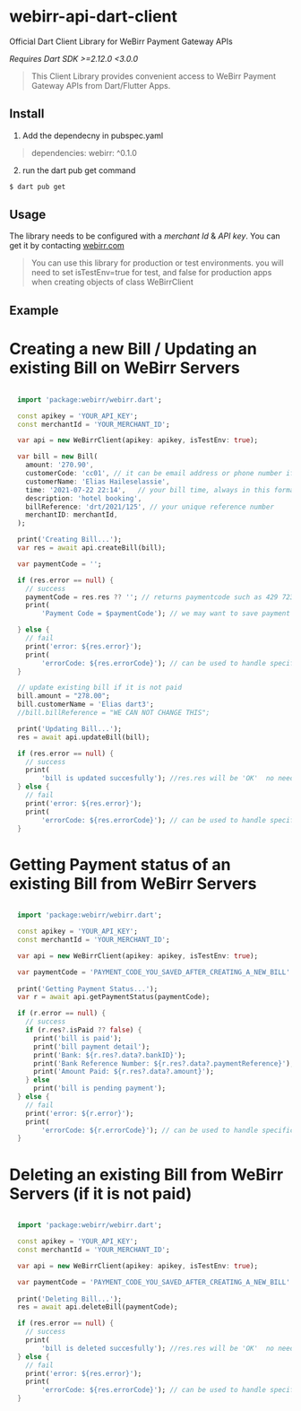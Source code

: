 # webirr-api-dart-client
Official Dart Client Library for WeBirr Payment Gateway APIs 

*Requires Dart SDK >=2.12.0 <3.0.0*

>This Client Library provides convenient access to WeBirr Payment Gateway APIs from Dart/Flutter Apps.

## Install
1. Add the dependecny in pubspec.yaml 

>dependencies:
>   webirr: ^0.1.0

2. run the dart pub get command

```bash
$ dart pub get
```

## Usage

The library needs to be configured with a *merchant Id* & *API key*. You can get it by contacting [webirr.com](https://webirr.com)

> You can use this library for production or test environments. you will need to set isTestEnv=true for test, and false for production apps when creating objects of class WeBirrClient

## Example

# Creating a new Bill / Updating an existing Bill on WeBirr Servers

```dart

  import 'package:webirr/webirr.dart';

  const apikey = 'YOUR_API_KEY';
  const merchantId = 'YOUR_MERCHANT_ID';

  var api = new WeBirrClient(apikey: apikey, isTestEnv: true);

  var bill = new Bill(
    amount: '270.90',
    customerCode: 'cc01', // it can be email address or phone number if you dont have customer code
    customerName: 'Elias Haileselassie',
    time: '2021-07-22 22:14',   // your bill time, always in this format
    description: 'hotel booking',
    billReference: 'drt/2021/125', // your unique reference number
    merchantID: merchantId,
  );

  print('Creating Bill...');
  var res = await api.createBill(bill);

  var paymentCode = '';

  if (res.error == null) {
    // success
    paymentCode = res.res ?? ''; // returns paymentcode such as 429 723 975
    print(
        'Payment Code = $paymentCode'); // we may want to save payment code in local db.

  } else {
    // fail
    print('error: ${res.error}');
    print(
        'errorCode: ${res.errorCode}'); // can be used to handle specific busines error such as ERROR_INVLAID_INPUT_DUP_REF
  }

  // update existing bill if it is not paid
  bill.amount = "278.00";
  bill.customerName = 'Elias dart3';
  //bill.billReference = "WE CAN NOT CHANGE THIS";

  print('Updating Bill...');
  res = await api.updateBill(bill);

  if (res.error == null) {
    // success
    print(
        'bill is updated succesfully'); //res.res will be 'OK'  no need to check here!
  } else {
    // fail
    print('error: ${res.error}');
    print(
        'errorCode: ${res.errorCode}'); // can be used to handle specific busines error such as ERROR_INVLAID_INPUT
  }

```

# Getting Payment status of an existing Bill from WeBirr Servers

```dart

  import 'package:webirr/webirr.dart';

  const apikey = 'YOUR_API_KEY';
  const merchantId = 'YOUR_MERCHANT_ID';

  var api = new WeBirrClient(apikey: apikey, isTestEnv: true);

  var paymentCode = 'PAYMENT_CODE_YOU_SAVED_AFTER_CREATING_A_NEW_BILL'  // suchas as '141 263 782';
  
  print('Getting Payment Status...');
  var r = await api.getPaymentStatus(paymentCode);

  if (r.error == null) {
    // success
    if (r.res?.isPaid ?? false) {
      print('bill is paid');
      print('bill payment detail');
      print('Bank: ${r.res?.data?.bankID}');
      print('Bank Reference Number: ${r.res?.data?.paymentReference}');
      print('Amount Paid: ${r.res?.data?.amount}');
    } else
      print('bill is pending payment');
  } else {
    // fail
    print('error: ${r.error}');
    print(
        'errorCode: ${r.errorCode}'); // can be used to handle specific busines error such as ERROR_INVLAID_INPUT
  }

```  

# Deleting an existing Bill from WeBirr Servers (if it is not paid)

```dart

  import 'package:webirr/webirr.dart';

  const apikey = 'YOUR_API_KEY';
  const merchantId = 'YOUR_MERCHANT_ID';

  var api = new WeBirrClient(apikey: apikey, isTestEnv: true);

  var paymentCode = 'PAYMENT_CODE_YOU_SAVED_AFTER_CREATING_A_NEW_BILL'  // suchas as '141 263 782';
  
  print('Deleting Bill...');
  res = await api.deleteBill(paymentCode);

  if (res.error == null) {
    // success
    print(
        'bill is deleted succesfully'); //res.res will be 'OK'  no need to check here!
  } else {
    // fail
    print('error: ${res.error}');
    print(
        'errorCode: ${res.errorCode}'); // can be used to handle specific bussines error such as ERROR_INVLAID_INPUT
  }

```  
